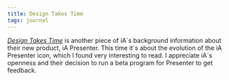 ```yaml
---
title: Design Takes Time
tags: journal
---
```

[<cite>Design Takes Time</cite>](https://ia.net/topics/design-takes-time) is another piece of iA´s background information about their new product, iA Presenter. This time it´s about the evolution of the iA Presenter icon, which I found very interesting to read. I appreciate iA´s openness and their decision to run a beta program for Presenter to get feedback.